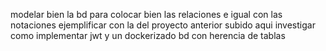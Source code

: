 modelar bien la bd para colocar bien las relaciones
e igual con las notaciones
ejemplificar con la del proyecto anterior subido aqui
investigar como implementar jwt
y un dockerizado
bd con herencia de tablas

